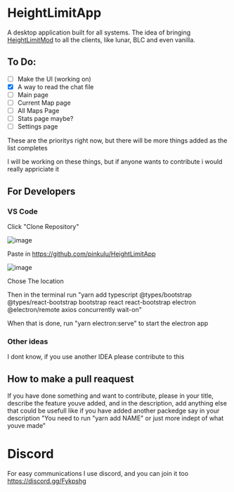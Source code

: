 # HeightLimitApp
 A desktop application built for all systems. The idea of bringing [HeightLimitMod](https://github.com/pinkulu/HeightLimitMod) to all the clients, like lunar, BLC and even vanilla.
 
## To Do:
 - [ ] Make the UI (working on)
 - [x] A way to read the chat file
 - [ ] Main page
 - [ ] Current Map page
 - [ ] All Maps Page
 - [ ] Stats page maybe?
 - [ ] Settings page

These are the prioritys right now, but there will be more things added as the list completes

I will be working on these things, but if anyone wants to contribute i would really appriciate it

## For Developers

### VS Code
 
 Click "Clone Repository"
 
 ![image](https://user-images.githubusercontent.com/56201697/114605706-09072e80-9ca3-11eb-92e6-f1fb86b0ea41.png)
 
 Paste in https://github.com/pinkulu/HeightLimitApp
 
 ![image](https://user-images.githubusercontent.com/56201697/114606177-a19dae80-9ca3-11eb-8aa1-8c7f230e23cf.png)
 
 Chose The location
 
 Then in the terminal run "yarn add typescript @types/bootstrap @types/react-bootstrap bootstrap react react-bootstrap electron @electron/remote axios concurrently wait-on"
 
 When that is done, run "yarn electron:serve" to start the electron app
 
 ### Other ideas
  
  I dont know, if you use another IDEA please contribute to this 
  
## How to make a pull reaquest

 If you have done something and want to contribute, please in your title, describe the feature youve added, and in the description, add anything else that could be usefull
 like if you have added another packedge say in your description "You need to run "yarn add NAME" or just more indept of what youve made"
 
# Discord
For easy communications I use discord, and you can join it too https://discord.gg/Fykpshg
